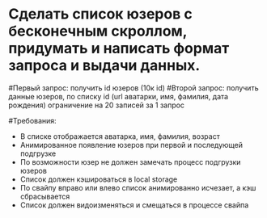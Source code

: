 Сделать список юзеров с бесконечным скроллом, придумать и написать формат запроса и выдачи данных.
===================================================================================================

#Первый запрос: получить id юзеров (10к id)
#Второй запрос: получить данные юзеров, по списку id (url аватарки, имя, фамилия, дата рождения) ограничение на 20 записей за 1 запрос

#Требования:

* В списке отображается аватарка, имя, фамилия, возраст 
* Анимированное появление юзеров при первой и последующей подгрузке
* По возможности юзер не должен замечать процесс подгрузки юзеров
* Список должен кэшироваться в local storage
* По свайпу вправо или влево список анимированно исчезает, а кэш сбрасывается
* Список должен видоизменяться и смещаться в процессе свайпа

